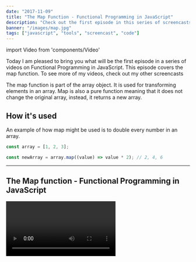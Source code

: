 ```yaml
---
date: "2017-11-09"
title: "The Map Function - Functional Programming in JavaScript"
description: "Check out the first episode in this series of screencasts on functional programming in JavaScript. In this episode, we'll look at the Map function."
banner: "/images/map.jpg"
tags: ["javascript", "tools", "screencast", "code"]
---
```


import Video from 'components/Video'

Today I am pleased to bring you what will be the first episode in a series of videos on Functional Programming in JavaScript. This episode covers the map function. To see more of my videos, check out my other screencasts

The map function is part of the array object. It is used for transforming elements in an array. Map is also a pure function meaning that it does not change the original array, instead, it returns a new array.

## How it's used

An example of how map might be used is to double every number in an array.

```javascript
const array = [1, 2, 3];

const newArray = array.map((value) => value * 2); // 2, 4, 6
```

---

## The Map function - Functional Programming in JavaScript

<Video url="https://www.youtube.com/watch?v=gazsGHcj7AE" />

---

## Video Transcript

Hello and welcome to my first episode of functional programming in JavaScript. Today we're gonna have a look at the map function, which is a function on the array object.

Okay, let's get started. In this example we're gonna have a look at how the map function can be used to transform this users array into an array that just contains the user's name in a string.

Before we start using the map function we're going to do exactly the same thing except we'll use a "for loop" so that we can compare how they differ.

I've written this for-loop earlier, I'll just paste it and now. This is what it looks like. So first of all, we define a names array. We loop over each of the items in the users array and we push the name into it.

So if we run this code it should do exactly what we want it to. It does. As you can see, it creates a new array with each of the user's names in it.

Now let's have a look at how we can do this with the map function. I'm going to comment this out. We'll create a new variable to hold the names in and we will call in users.

Now, the map function is a function on the on the array object, which means that anything that's an array you can call map on. Map itself, is a higher-order function and what that means is that it expects a function as an argument. So let's do that.

This is an ES6 error function. The way map works is that it will call this secondary function for each item that there is in the array. The secondary function will receive a single argument which is the item in the array that it's currently looking at.

So in this case, we'll call the user because each item in the users array is a user.

Whatever this function returns will be what is placed in the new names variable that we just created. Let's start by returning the user's name.

Now, if I have not made any typos this should work. Let's try that again. Perfect. Okay. So, there's nothing particularly crazy happening here and in fact, we can make it a little bit simpler with ES6 arrow function.

If the body of your function fits on a single line then we can shorten this up a little bit. Let's have a look at how that's done.

Okay, because of the fact that it does fit on one line we can omit the curly braces and the return statement. Whatever's on the right-hand side of this arrow is implicitly returned.

In this case, this does exactly the same thing as it used to. Let's run that just to prove. Cool, okay. If you compare these two functions, you can see that the second function on line 13 using map is a hell of a lot shorter.

This function is actually 89 characters, whereas the same thing using map is 43. So that is half as long as the original function.

Less code means less bugs.

That wraps up this short tutorial on how to use the map function. In the next episode, we're going to take a look at the filter function, which is fairly similar except instead of transforming elements in the array, it allows us to filter them out. I'll see you next time.

This video is also available on YouTube
